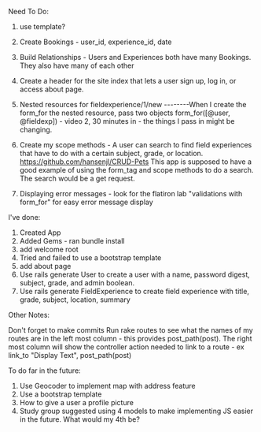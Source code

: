 Need To Do:

1. use template?

4. Create Bookings - user_id, experience_id, date

5. Build Relationships - Users and Experiences both have many Bookings. They also have many of each other 

6. Create a header for the site index that lets a user sign up, log in, or access about page. 
7. Nested resources for fieldexperience/1/new
    --------When I create the form_for the nested resource, pass two objects form_for([@user, @fieldexp]) - video 2, 30 minutes in - the things I pass in might be changing. 
8. Create my scope methods - A user can search to find field experiences that have to do with a certain subject, grade, or location. https://github.com/hansenjl/CRUD-Pets This app is supposed to have a good example of using the form_tag and scope methods to do a search. The search would be a get request. 

9. Displaying error messages - look for the flatiron lab "validations with form_for" for easy error message display 


I've done: 
1. Created App
2. Added Gems - ran bundle install 
3. add welcome root
4. Tried and failed to use a bootstrap template
5. add about page
6. Use rails generate User to create a user with a name, password digest, subject, grade, and admin boolean. 
7. Use rails generate FieldExperience to create field experience with title, grade, subject, location, summary





Other Notes:

Don't forget to make commits
Run rake routes to see what the names of my routes are in the left most column - this provides post_path(post). The right most column will show the controller action needed
to link to a route - ex link_to "Display Text", post_path(post)

To do far in the future:
1. Use Geocoder to implement map with address feature 
2. Use a bootstrap template
3. How to give a user a profile picture
4. Study group suggested using 4 models to make implementing JS easier in the future. What would my 4th be?